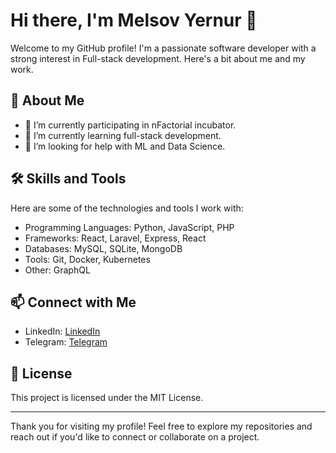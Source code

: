 # Hi there, I'm Melsov Yernur 👋

Welcome to my GitHub profile! I'm a passionate software developer with a strong interest in Full-stack development. Here's a bit about me and my work.

## 🚀 About Me

- 🔭 I’m currently participating in nFactorial incubator.
- 🌱 I’m currently learning full-stack development.
- 🤔 I’m looking for help with ML and Data Science.

## 🛠️ Skills and Tools

Here are some of the technologies and tools I work with:

- Programming Languages: Python, JavaScript, PHP
- Frameworks: React, Laravel, Express, React
- Databases: MySQL, SQLite, MongoDB
- Tools: Git, Docker, Kubernetes
- Other: GraphQL


## 📫 Connect with Me

- LinkedIn: [LinkedIn](https://www.linkedin.com/in/yernur-melsov-60301930a/)
- Telegram: [Telegram](https://t.me/mels_ov)

## 📝 License

This project is licensed under the MIT License.

---

Thank you for visiting my profile! Feel free to explore my repositories and reach out if you'd like to connect or collaborate on a project.
